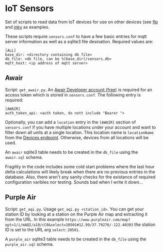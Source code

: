 # IoT Sensors
Set of scripts to read data from IoT devices for use on other devices (see [flp](https://github.com/kellyhirano/flp) and [inky](https://github.com/kellyhirano/inky) as examples.

These scripts require `sensors.conf` to have a few basic entries for mqtt server information as well as a sqlite3 file desination. Required values are:

    [ALL]
    base_dir: <directory containing db file>
    db_file: <db file, can be %(base_dir)/sensors.db>
    mqtt_host: <ip address of mqtt server>

## Awair
Script: `get_awair.py`. An [Awair Developer account (free)](https://developer.getawair.com/onboard/welcome) is required for an access token which is stored in `sensors.conf`. The following entry is required:

    [AWAIR]
    auth_token_api: <auth token, do nott include "Bearer ">

Optionally, you can add a `location` entry in the `[AWAIR]` section of `sensors.conf` if you have multiple locations under your account and want to filter down all units at a single location. This location name is `locationName` from the [Devices endpoint](https://docs.developer.getawair.com/#26ca616d-b6e6-4647-a07d-5c90a23b7afe). Otherwise, devices from all locations will be used.

An `awair` sqlite3 table needs to be created in the `db_file` using the `awair.sql` schema.

Fragility in the code includes some cold start problems where the last hour delta calculations will likely break when there are no previous entries in the database. Also, there aren't any sanity checks for the existance of required configuration varibles nor testing. Sounds bad when I write it down...

## Purple Air
Script: `get_aqi.py`. Usage `get_aqi.py <station_id>`. You can get your station ID by looking at a station on the Purple Air map and extracting it from the URL. In this example `https://www.purpleair.com/map?opt=1/i/mAQI/a10/cC0&select=20501#12.99/37.79276/-122.40393` the station ID is set to the URL arg `select`: `20501`.

A `purple_air` sqlite3 table needs to be created in the `db_file` using the `purple_air.sql` schema. 
